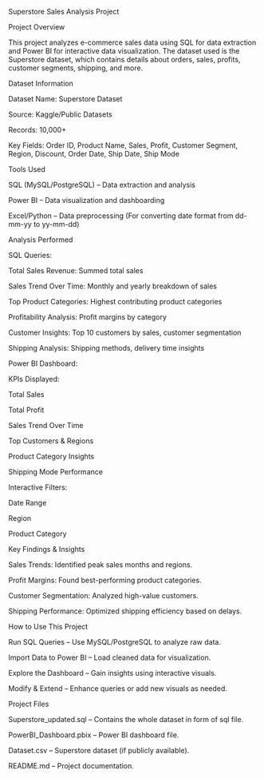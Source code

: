 Superstore Sales Analysis Project



Project Overview

This project analyzes e-commerce sales data using SQL for data extraction and Power BI for interactive data visualization. The dataset used is the Superstore dataset, which contains details about orders, sales, profits, customer segments, shipping, and more.



Dataset Information

Dataset Name: Superstore Dataset

Source: Kaggle/Public Datasets

Records: 10,000+

Key Fields: Order ID, Product Name, Sales, Profit, Customer Segment, Region, Discount, Order Date, Ship Date, Ship Mode



 Tools Used

SQL (MySQL/PostgreSQL) – Data extraction and analysis

Power BI – Data visualization and dashboarding

Excel/Python  – Data preprocessing (For converting date format from dd-mm-yy to yy-mm-dd)



 Analysis Performed

SQL Queries:

Total Sales Revenue: Summed total sales

Sales Trend Over Time: Monthly and yearly breakdown of sales

Top Product Categories: Highest contributing product categories

Profitability Analysis: Profit margins by category

Customer Insights: Top 10 customers by sales, customer segmentation

Shipping Analysis: Shipping methods, delivery time insights




Power BI Dashboard:

KPIs Displayed:

Total Sales 

Total Profit 

Sales Trend Over Time 

Top Customers & Regions

Product Category Insights 

Shipping Mode Performance

Interactive Filters:

Date Range

Region

Product Category



 Key Findings & Insights

Sales Trends: Identified peak sales months and regions.

Profit Margins: Found best-performing product categories.

Customer Segmentation: Analyzed high-value customers.

Shipping Performance: Optimized shipping efficiency based on delays.



 How to Use This Project

Run SQL Queries – Use MySQL/PostgreSQL to analyze raw data.

Import Data to Power BI – Load cleaned data for visualization.

Explore the Dashboard – Gain insights using interactive visuals.

Modify & Extend – Enhance queries or add new visuals as needed.



 Project Files

Superstore_updated.sql – Contains the whole dataset in form of sql file.

PowerBI_Dashboard.pbix – Power BI dashboard file.

Dataset.csv – Superstore dataset (if publicly available).

README.md – Project documentation.




